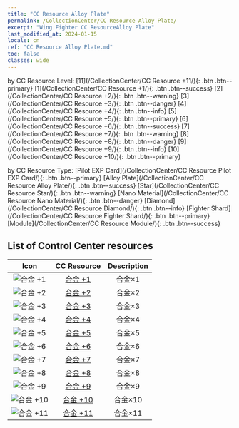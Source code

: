 ```yaml
---
title: "CC Resource Alloy Plate"
permalink: /CollectionCenter/CC Resource Alloy Plate/
excerpt: "Wing Fighter CC ResourceAlloy Plate"
last_modified_at: 2024-01-15
locale: cn
ref: "CC Resource Alloy Plate.md"
toc: false
classes: wide
---
```


  by CC Resource Level:  [11](/CollectionCenter/CC Resource +11/){: .btn .btn--primary}   [1](/CollectionCenter/CC Resource +1/){: .btn .btn--success}   [2](/CollectionCenter/CC Resource +2/){: .btn .btn--warning}   [3](/CollectionCenter/CC Resource +3/){: .btn .btn--danger}   [4](/CollectionCenter/CC Resource +4/){: .btn .btn--info}   [5](/CollectionCenter/CC Resource +5/){: .btn .btn--primary}   [6](/CollectionCenter/CC Resource +6/){: .btn .btn--success}   [7](/CollectionCenter/CC Resource +7/){: .btn .btn--warning}   [8](/CollectionCenter/CC Resource +8/){: .btn .btn--danger}   [9](/CollectionCenter/CC Resource +9/){: .btn .btn--info}   [10](/CollectionCenter/CC Resource +10/){: .btn .btn--primary} 

  by CC Resource Type:  [Pilot EXP Card](/CollectionCenter/CC Resource Pilot EXP Card/){: .btn .btn--primary}   [Alloy Plate](/CollectionCenter/CC Resource Alloy Plate/){: .btn .btn--success}   [Star](/CollectionCenter/CC Resource Star/){: .btn .btn--warning}   [Nano Material](/CollectionCenter/CC Resource Nano Material/){: .btn .btn--danger}   [Diamond](/CollectionCenter/CC Resource Diamond/){: .btn .btn--info}   [Fighter Shard](/CollectionCenter/CC Resource Fighter Shard/){: .btn .btn--primary}   [Module](/CollectionCenter/CC Resource Module/){: .btn .btn--success} 

## List of Control Center resources

  |   Icon |      CC Resource        |   Description   |
  |:------:|:---------------:|:---------------:|
  | ![合金 +1](/images/cc/CC_Alloy_Plate_1_p.png) | [合金 +1](/CollectionCenter/合金_1/) | 合金×1 |
  | ![合金 +2](/images/cc/CC_Alloy_Plate_2_p.png) | [合金 +2](/CollectionCenter/合金_2/) | 合金×2 |
  | ![合金 +3](/images/cc/CC_Alloy_Plate_3_p.png) | [合金 +3](/CollectionCenter/合金_3/) | 合金×3 |
  | ![合金 +4](/images/cc/CC_Alloy_Plate_4_p.png) | [合金 +4](/CollectionCenter/合金_4/) | 合金×4 |
  | ![合金 +5](/images/cc/CC_Alloy_Plate_5_p.png) | [合金 +5](/CollectionCenter/合金_5/) | 合金×5 |
  | ![合金 +6](/images/cc/CC_Alloy_Plate_5_p.png) | [合金 +6](/CollectionCenter/合金_6/) | 合金×6 |
  | ![合金 +7](/images/cc/CC_Alloy_Plate_5_p.png) | [合金 +7](/CollectionCenter/合金_7/) | 合金×7 |
  | ![合金 +8](/images/cc/CC_Alloy_Plate_5_p.png) | [合金 +8](/CollectionCenter/合金_8/) | 合金×8 |
  | ![合金 +9](/images/cc/CC_Alloy_Plate_6_p.png) | [合金 +9](/CollectionCenter/合金_9/) | 合金×9 |
  | ![合金 +10](/images/cc/CC_Alloy_Plate_6_p.png) | [合金 +10](/CollectionCenter/合金_10/) | 合金×10 |
  | ![合金 +11](/images/cc/CC_Alloy_Plate_6_p.png) | [合金 +11](/CollectionCenter/合金_11/) | 合金×11 |
